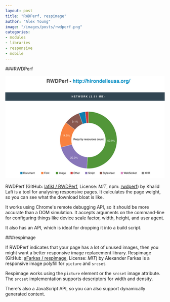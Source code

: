```yaml
---
layout: post
title: "RWDPerf, respimage"
author: "Alex Young"
image: "/images/posts/rwdperf.png"
categories:
- modules
- libraries
- responsive
- mobile
---
```


###RWDPerf

![RWDPerf report](/images/posts/rwdperf.png)

RWDPerf (GitHub: [lafikl / RWDPerf](https://github.com/lafikl/RWDPerf), License: _MIT_, npm: [rwdperf](https://www.npmjs.org/package/rwdperf)) by Khalid Lafi is a tool for analysing responsive pages.  It calculates the page weight, so you can see what the download bloat is like.

It works using Chrome's remote debugging API, so it should be more accurate than a DOM simulation.  It accepts arguments on the command-line for configuring things like device scale factor, width, height, and user agent.

It also has an API, which is ideal for dropping it into a build script.

###respimage

If RWDPerf indicates that your page has a lot of unused images, then you might want a better responsive image replacement library.  Respimage (GitHub: [aFarkas / respimage](https://github.com/aFarkas/respimage), License: _MIT_) by Alexander Farkas is a responsive image polyfill for `picture` and `srcset`.

Respimage works using the `picture` element or the `srcset` image attribute.  The `srcset` implementation supports descriptors for width and density.

There's also a JavaScript API, so you can also support dynamically generated content.
